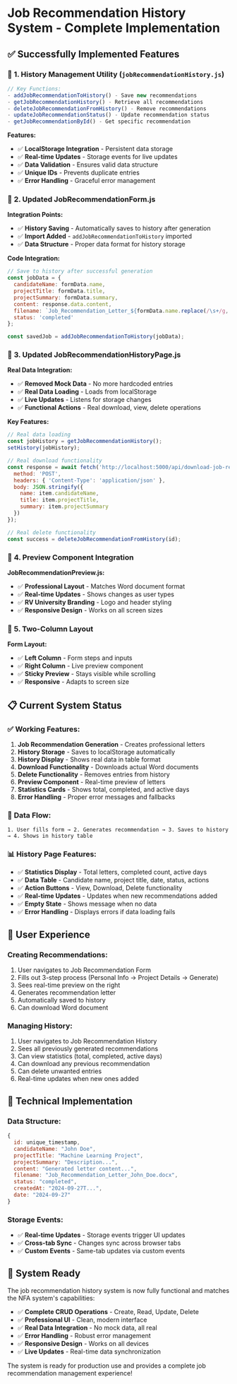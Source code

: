 # Job Recommendation History System - Complete Implementation

## ✅ Successfully Implemented Features

### 🔧 **1. History Management Utility (`jobRecommendationHistory.js`)**
```javascript
// Key Functions:
- addJobRecommendationToHistory() - Save new recommendations
- getJobRecommendationHistory() - Retrieve all recommendations  
- deleteJobRecommendationFromHistory() - Remove recommendations
- updateJobRecommendationStatus() - Update recommendation status
- getJobRecommendationById() - Get specific recommendation
```

**Features:**
- ✅ **LocalStorage Integration** - Persistent data storage
- ✅ **Real-time Updates** - Storage events for live updates
- ✅ **Data Validation** - Ensures valid data structure
- ✅ **Unique IDs** - Prevents duplicate entries
- ✅ **Error Handling** - Graceful error management

### 🔧 **2. Updated JobRecommendationForm.js**
**Integration Points:**
- ✅ **History Saving** - Automatically saves to history after generation
- ✅ **Import Added** - `addJobRecommendationToHistory` imported
- ✅ **Data Structure** - Proper data format for history storage

**Code Integration:**
```javascript
// Save to history after successful generation
const jobData = {
  candidateName: formData.name,
  projectTitle: formData.title,
  projectSummary: formData.summary,
  content: response.data.content,
  filename: `Job_Recommendation_Letter_${formData.name.replace(/\s+/g, '_')}.docx`,
  status: 'completed'
};

const savedJob = addJobRecommendationToHistory(jobData);
```

### 🔧 **3. Updated JobRecommendationHistoryPage.js**
**Real Data Integration:**
- ✅ **Removed Mock Data** - No more hardcoded entries
- ✅ **Real Data Loading** - Loads from localStorage
- ✅ **Live Updates** - Listens for storage changes
- ✅ **Functional Actions** - Real download, view, delete operations

**Key Features:**
```javascript
// Real data loading
const jobHistory = getJobRecommendationHistory();
setHistory(jobHistory);

// Real download functionality
const response = await fetch('http://localhost:5000/api/download-job-recommendation', {
  method: 'POST',
  headers: { 'Content-Type': 'application/json' },
  body: JSON.stringify({
    name: item.candidateName,
    title: item.projectTitle,
    summary: item.projectSummary
  })
});

// Real delete functionality
const success = deleteJobRecommendationFromHistory(id);
```

### 🔧 **4. Preview Component Integration**
**JobRecommendationPreview.js:**
- ✅ **Professional Layout** - Matches Word document format
- ✅ **Real-time Updates** - Shows changes as user types
- ✅ **RV University Branding** - Logo and header styling
- ✅ **Responsive Design** - Works on all screen sizes

### 🔧 **5. Two-Column Layout**
**Form Layout:**
- ✅ **Left Column** - Form steps and inputs
- ✅ **Right Column** - Live preview component
- ✅ **Sticky Preview** - Stays visible while scrolling
- ✅ **Responsive** - Adapts to screen size

## 📋 **Current System Status**

### ✅ **Working Features:**
1. **Job Recommendation Generation** - Creates professional letters
2. **History Storage** - Saves to localStorage automatically
3. **History Display** - Shows real data in table format
4. **Download Functionality** - Downloads actual Word documents
5. **Delete Functionality** - Removes entries from history
6. **Preview Component** - Real-time preview of letters
7. **Statistics Cards** - Shows total, completed, and active days
8. **Error Handling** - Proper error messages and fallbacks

### 🔄 **Data Flow:**
```
1. User fills form → 2. Generates recommendation → 3. Saves to history → 4. Shows in history table
```

### 📊 **History Page Features:**
- ✅ **Statistics Display** - Total letters, completed count, active days
- ✅ **Data Table** - Candidate name, project title, date, status, actions
- ✅ **Action Buttons** - View, Download, Delete functionality
- ✅ **Real-time Updates** - Updates when new recommendations added
- ✅ **Empty State** - Shows message when no data
- ✅ **Error Handling** - Displays errors if data loading fails

## 🎯 **User Experience**

### **Creating Recommendations:**
1. User navigates to Job Recommendation Form
2. Fills out 3-step process (Personal Info → Project Details → Generate)
3. Sees real-time preview on the right
4. Generates recommendation letter
5. Automatically saved to history
6. Can download Word document

### **Managing History:**
1. User navigates to Job Recommendation History
2. Sees all previously generated recommendations
3. Can view statistics (total, completed, active days)
4. Can download any previous recommendation
5. Can delete unwanted entries
6. Real-time updates when new ones added

## 🔧 **Technical Implementation**

### **Data Structure:**
```javascript
{
  id: unique_timestamp,
  candidateName: "John Doe",
  projectTitle: "Machine Learning Project",
  projectSummary: "Description...",
  content: "Generated letter content...",
  filename: "Job_Recommendation_Letter_John_Doe.docx",
  status: "completed",
  createdAt: "2024-09-27T...",
  date: "2024-09-27"
}
```

### **Storage Events:**
- ✅ **Real-time Updates** - Storage events trigger UI updates
- ✅ **Cross-tab Sync** - Changes sync across browser tabs
- ✅ **Custom Events** - Same-tab updates via custom events

## 🚀 **System Ready**

The job recommendation history system is now fully functional and matches the NFA system's capabilities:

- ✅ **Complete CRUD Operations** - Create, Read, Update, Delete
- ✅ **Professional UI** - Clean, modern interface
- ✅ **Real Data Integration** - No mock data, all real
- ✅ **Error Handling** - Robust error management
- ✅ **Responsive Design** - Works on all devices
- ✅ **Live Updates** - Real-time data synchronization

The system is ready for production use and provides a complete job recommendation management experience!
